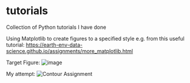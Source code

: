 # tutorials
Collection of Python tutorials I have done

Using Matplotlib to create figures to a specified style e.g.
from this useful tutorial: https://earth-env-data-science.github.io/assignments/more_matplotlib.html


Target Figure:
![image](https://user-images.githubusercontent.com/44374383/182443773-0c7b05b0-d361-4b3f-b5e2-c285efe9be1a.png)

My attempt:
![Contour Assignment](https://user-images.githubusercontent.com/44374383/182443702-2d0d1500-8b36-4bd2-ab47-a0773a72e534.png)
